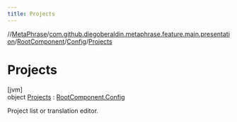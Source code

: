 ```yaml
---
title: Projects
---
```

//[MetaPhrase](../../../../../index.html)/[com.github.diegoberaldin.metaphrase.feature.main.presentation](../../../index.html)/[RootComponent](../../index.html)/[Config](../index.html)/[Projects](index.html)



# Projects



[jvm]\
object [Projects](index.html) : [RootComponent.Config](../index.html)

Project list or translation editor.


